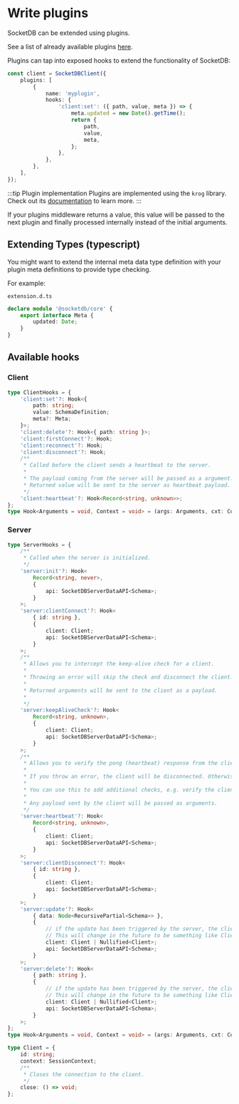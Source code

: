 # Write plugins

SocketDB can be extended using plugins.

See a list of already available plugins [here](plugins).

Plugins can tap into exposed hooks to extend the functionality of SocketDB:

```ts
const client = SocketDBClient({
	plugins: [
		{
			name: 'myplugin',
			hooks: {
				'client:set': ({ path, value, meta }) => {
					meta.updated = new Date().getTime();
					return {
						path,
						value,
						meta,
					};
				},
			},
		},
	],
});
```

:::tip Plugin implementation
Plugins are implemented using the `krog` library. Check out its [documentation](https://github.com/TimoBechtel/krog) to learn more.
:::

If your plugins middleware returns a value, this value will be passed to the next plugin
and finally processed internally instead of the initial arguments.

## Extending Types (typescript)

You might want to extend the internal meta data type definition with your plugin meta definitions to provide type checking.

For example:

`extension.d.ts`

```ts
declare module '@socketdb/core' {
	export interface Meta {
		updated: Date;
	}
}
```

## Available hooks

### Client

```ts
type ClientHooks = {
	'client:set'?: Hook<{
		path: string;
		value: SchemaDefinition;
		meta?: Meta;
	}>;
	'client:delete'?: Hook<{ path: string }>;
	'client:firstConnect'?: Hook;
	'client:reconnect'?: Hook;
	'client:disconnect'?: Hook;
	/**
	 * Called before the client sends a heartbeat to the server.
	 *
	 * The payload coming from the server will be passed as a argument.
	 * Returned value will be sent to the server as heartbeat payload.
	 */
	'client:heartbeat'?: Hook<Record<string, unknown>>;
};
type Hook<Arguments = void, Context = void> = (args: Arguments, cxt: Context) => void | Arguments | Promise<void | Arguments>;
```

### Server

```ts
type ServerHooks = {
	/**
	 * Called when the server is initialized.
	 */
	'server:init'?: Hook<
		Record<string, never>,
		{
			api: SocketDBServerDataAPI<Schema>;
		}
	>;
	'server:clientConnect'?: Hook<
		{ id: string },
		{
			client: Client;
			api: SocketDBServerDataAPI<Schema>;
		}
	>;
	/**
	 * Allows you to intercept the keep-alive check for a client.
	 *
	 * Throwing an error will skip the check and disconnect the client.
	 *
	 * Returned arguments will be sent to the client as a payload.
	 *
	 */
	'server:keepAliveCheck'?: Hook<
		Record<string, unknown>,
		{
			client: Client;
			api: SocketDBServerDataAPI<Schema>;
		}
	>;
	/**
	 * Allows you to verify the pong (heartbeat) response from the client.
	 *
	 * If you throw an error, the client will be disconnected. Otherwise, the client will be considered connected.
	 *
	 * You can use this to add additional checks, e.g. verify the client token expiration.
	 *
	 * Any payload sent by the client will be passed as arguments.
	 */
	'server:heartbeat'?: Hook<
		Record<string, unknown>,
		{
			client: Client;
			api: SocketDBServerDataAPI<Schema>;
		}
	>;
	'server:clientDisconnect'?: Hook<
		{ id: string },
		{
			client: Client;
			api: SocketDBServerDataAPI<Schema>;
		}
	>;
	'server:update'?: Hook<
		{ data: Node<RecursivePartial<Schema>> },
		{
			// if the update has been triggered by the server, the client will have null values
			// This will change in the future to be something like Client | undefined
			client: Client | Nullified<Client>;
			api: SocketDBServerDataAPI<Schema>;
		}
	>;
	'server:delete'?: Hook<
		{ path: string },
		{
			// if the update has been triggered by the server, the client will have null values
			// This will change in the future to be something like Client | undefined
			client: Client | Nullified<Client>;
			api: SocketDBServerDataAPI<Schema>;
		}
	>;
};
type Hook<Arguments = void, Context = void> = (args: Arguments, cxt: Context) => void | Arguments | Promise<void | Arguments>;

type Client = {
	id: string;
	context: SessionContext;
	/**
	 * Closes the connection to the client.
	 */
	close: () => void;
};
```
